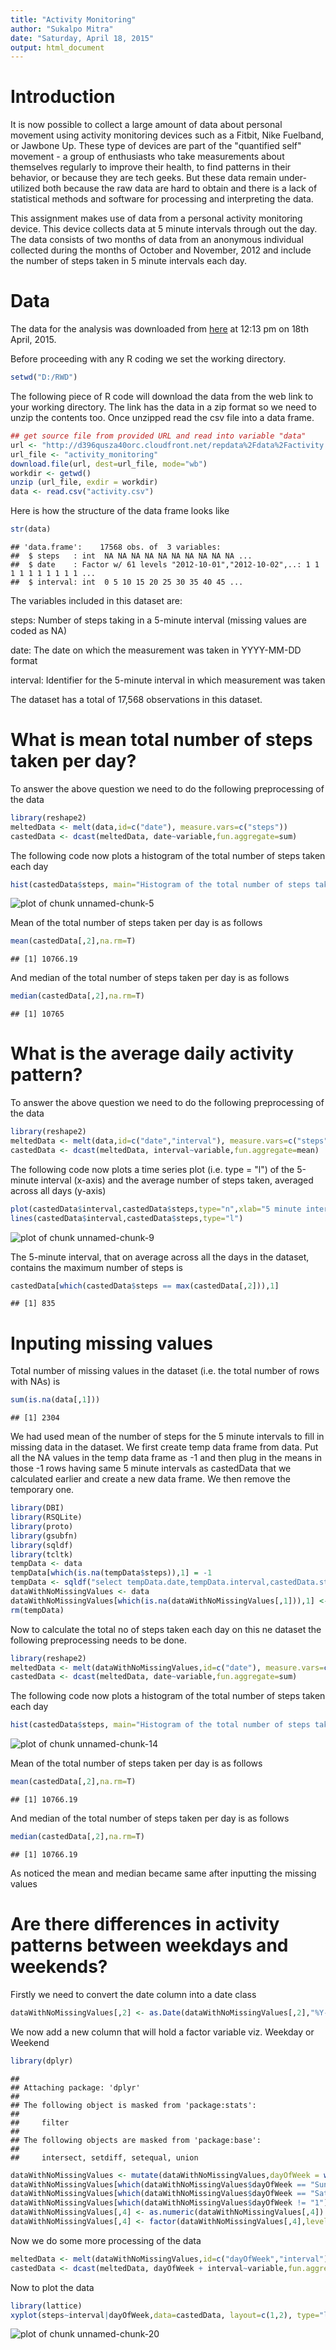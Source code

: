 ```yaml
---
title: "Activity Monitoring"
author: "Sukalpo Mitra"
date: "Saturday, April 18, 2015"
output: html_document
---
```


# Introduction

It is now possible to collect a large amount of data about personal movement using activity monitoring devices such as a Fitbit, Nike Fuelband, or Jawbone Up. These type of devices are part of the "quantified self" movement - a group of enthusiasts who take measurements about themselves regularly to improve their health, to find patterns in their behavior, or because they are tech geeks. But these data remain under-utilized both because the raw data are hard to obtain and there is a lack of statistical methods and software for processing and interpreting the data.

This assignment makes use of data from a personal activity monitoring device. This device collects data at 5 minute intervals through out the day. The data consists of two months of data from an anonymous individual collected during the months of October and November, 2012 and include the number of steps taken in 5 minute intervals each day.

# Data

The data for the analysis was downloaded from [here](http://d396qusza40orc.cloudfront.net/repdata%2Fdata%2Factivity.zip) at 12:13 pm on 18th April, 2015.

Before proceeding with any R coding we set the working directory.


```r
setwd("D:/RWD")
```

The following piece of R code will download the data from the web link to your working directory. The link has the data in a zip format so we need to unzip the contents too. Once unzipped read the csv file into a data frame.


```r
## get source file from provided URL and read into variable "data"
url <- "http://d396qusza40orc.cloudfront.net/repdata%2Fdata%2Factivity.zip"
url_file <- "activity_monitoring"
download.file(url, dest=url_file, mode="wb")
workdir <- getwd()
unzip (url_file, exdir = workdir)
data <- read.csv("activity.csv")
```

Here is how the structure of the data frame looks like


```r
str(data)
```

```
## 'data.frame':	17568 obs. of  3 variables:
##  $ steps   : int  NA NA NA NA NA NA NA NA NA NA ...
##  $ date    : Factor w/ 61 levels "2012-10-01","2012-10-02",..: 1 1 1 1 1 1 1 1 1 1 ...
##  $ interval: int  0 5 10 15 20 25 30 35 40 45 ...
```

The variables included in this dataset are:

steps: Number of steps taking in a 5-minute interval (missing values are coded as NA)

date: The date on which the measurement was taken in YYYY-MM-DD format

interval: Identifier for the 5-minute interval in which measurement was taken

The dataset has a total of 17,568 observations in this dataset.

# What is mean total number of steps taken per day?

To answer the above question we need to do the following preprocessing of the data


```r
library(reshape2)
meltedData <- melt(data,id=c("date"), measure.vars=c("steps"))
castedData <- dcast(meltedData, date~variable,fun.aggregate=sum)
```

The following code now plots a histogram of the total number of steps taken each day


```r
hist(castedData$steps, main="Histogram of the total number of steps taken each day" , xlab="Total no of steps taken per day")
```

![plot of chunk unnamed-chunk-5](figure/unnamed-chunk-5-1.png) 

Mean of the total number of steps taken per day is as follows


```r
mean(castedData[,2],na.rm=T)
```

```
## [1] 10766.19
```

And median of the total number of steps taken per day is as follows


```r
median(castedData[,2],na.rm=T)
```

```
## [1] 10765
```

# What is the average daily activity pattern?

To answer the above question we need to do the following preprocessing of the data


```r
library(reshape2)
meltedData <- melt(data,id=c("date","interval"), measure.vars=c("steps"),na.rm = T)
castedData <- dcast(meltedData, interval~variable,fun.aggregate=mean)
```

The following code now plots a time series plot (i.e. type = "l") of the 5-minute interval (x-axis) and the average number of steps taken, averaged across all days (y-axis)


```r
plot(castedData$interval,castedData$steps,type="n",xlab="5 minute interval",ylab="Average number of steps taken, averaged across all days")
lines(castedData$interval,castedData$steps,type="l")
```

![plot of chunk unnamed-chunk-9](figure/unnamed-chunk-9-1.png) 

The 5-minute interval, that on average across all the days in the dataset, contains the maximum number of steps is


```r
castedData[which(castedData$steps == max(castedData[,2])),1]
```

```
## [1] 835
```

# Inputing missing values

Total number of missing values in the dataset (i.e. the total number of rows with NAs) is


```r
sum(is.na(data[,1]))
```

```
## [1] 2304
```

We had used mean of the number of steps for the 5 minute intervals to fill in missing data in the dataset. We first create temp data frame from data. Put all the NA values in the temp data frame as -1 and then plug in the means in those -1 rows having same 5 minute intervals as castedData that we calculated earlier and create a new data frame. We then remove the temporary one.



```r
library(DBI)
library(RSQLite)
library(proto)
library(gsubfn)
library(sqldf)
library(tcltk)
tempData <- data
tempData[which(is.na(tempData$steps)),1] = -1
tempData <- sqldf("select tempData.date,tempData.interval,castedData.steps from tempData left outer join castedData on  (tempData.interval = castedData.interval and tempData.steps = '-1')")
dataWithNoMissingValues <- data
dataWithNoMissingValues[which(is.na(dataWithNoMissingValues[,1])),1] <- tempData[which(!is.na(tempData[,3])),3]
rm(tempData)
```

Now to calculate the total no of steps taken each day on this ne dataset the following preprocessing needs to be done.


```r
library(reshape2)
meltedData <- melt(dataWithNoMissingValues,id=c("date"), measure.vars=c("steps"))
castedData <- dcast(meltedData, date~variable,fun.aggregate=sum)
```

The following code now plots a histogram of the total number of steps taken each day


```r
hist(castedData$steps, main="Histogram of the total number of steps taken each day" , xlab="Total no of steps taken per day")
```

![plot of chunk unnamed-chunk-14](figure/unnamed-chunk-14-1.png) 

Mean of the total number of steps taken per day is as follows


```r
mean(castedData[,2],na.rm=T)
```

```
## [1] 10766.19
```

And median of the total number of steps taken per day is as follows


```r
median(castedData[,2],na.rm=T)
```

```
## [1] 10766.19
```

As noticed the mean and median became same after inputting the missing values

# Are there differences in activity patterns between weekdays and weekends?

Firstly we need to convert the date column into a date class


```r
dataWithNoMissingValues[,2] <- as.Date(dataWithNoMissingValues[,2],"%Y-%m-%d")
```

We now add a new column that will hold a factor variable viz. Weekday or Weekend


```r
library(dplyr)
```

```
## 
## Attaching package: 'dplyr'
## 
## The following object is masked from 'package:stats':
## 
##     filter
## 
## The following objects are masked from 'package:base':
## 
##     intersect, setdiff, setequal, union
```

```r
dataWithNoMissingValues <- mutate(dataWithNoMissingValues,dayOfWeek = weekdays(date))
dataWithNoMissingValues[which(dataWithNoMissingValues$dayOfWeek == "Sunday"),4] <- 1
dataWithNoMissingValues[which(dataWithNoMissingValues$dayOfWeek == "Saturday"),4] <- 1
dataWithNoMissingValues[which(dataWithNoMissingValues$dayOfWeek != "1"),4] <- 0
dataWithNoMissingValues[,4] <- as.numeric(dataWithNoMissingValues[,4])
dataWithNoMissingValues[,4] <- factor(dataWithNoMissingValues[,4],levels=c(0,1), labels=(c("weekday","weekend")))
```

Now we do some more processing of the data 


```r
meltedData <- melt(dataWithNoMissingValues,id=c("dayOfWeek","interval"), measure.vars=c("steps"),na.rm = T)
castedData <- dcast(meltedData, dayOfWeek + interval~variable,fun.aggregate=mean)
```
Now to plot the data

```r
library(lattice)
xyplot(steps~interval|dayOfWeek,data=castedData, layout=c(1,2), type="l",xlab="Interval",ylab="Number of steps")
```

![plot of chunk unnamed-chunk-20](figure/unnamed-chunk-20-1.png) 


